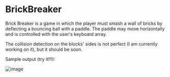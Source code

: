 # BrickBreaker
Brick Breaker is a game in which the player must smash a wall of bricks by deflecting a bouncing ball with a paddle. The paddle may move horizontally and is controlled with the user's keyboard array.

The collision detection on the blocks' sides is not perfect (I am currently working on it), but it should be soon.

Sample output (try it!!!):

![image](https://user-images.githubusercontent.com/79820336/168335584-31cc6580-5e9b-4a5c-b1fc-a3066c90792b.png)
